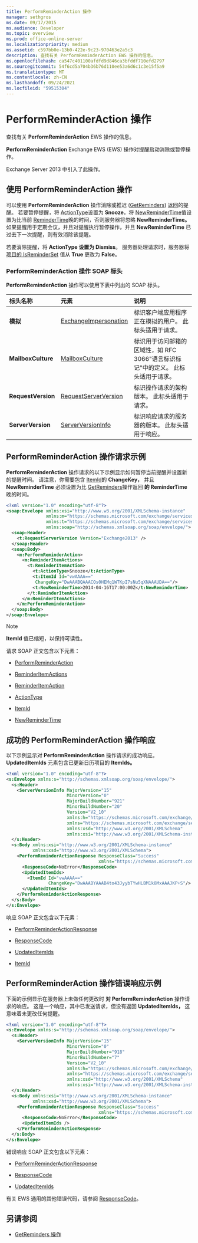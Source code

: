 ```yaml
---
title: PerformReminderAction 操作
manager: sethgros
ms.date: 09/17/2015
ms.audience: Developer
ms.topic: overview
ms.prod: office-online-server
ms.localizationpriority: medium
ms.assetid: c597bb0e-13b0-422e-9c23-970463e2a5c3
description: 查找有关 PerformReminderAction EWS 操作的信息。
ms.openlocfilehash: ca547c401100afdfd9d846ca3bfddf710efd2797
ms.sourcegitcommit: 54f6cd5a704b36b76d110ee53a6d6c1c3e15f5a9
ms.translationtype: MT
ms.contentlocale: zh-CN
ms.lasthandoff: 09/24/2021
ms.locfileid: "59515304"
---
```

# <a name="performreminderaction-operation"></a>PerformReminderAction 操作

查找有关 **PerformReminderAction** EWS 操作的信息。 
  
**PerformReminderAction** Exchange EWS (EWS) 操作对提醒启动消除或暂停操作。 
  
Exchange Server 2013 中引入了此操作。
  
## <a name="using-the-performreminderaction-operation"></a>使用 PerformReminderAction 操作

可以使用 **PerformReminderAction** 操作消除或推迟 ([GetReminders](getreminders-operation.md)) 返回的提醒。 若要暂停提醒，将 [ActionType](actiontype-reminderactiontype.md)设置为 **Snooze**，将 [NewReminderTime](newremindertime.md)值设置为比当前 [ReminderTime](remindertime.md)晚的时间，否则服务器将忽略 **NewReminderTime。** 如果提醒用于定期会议，并且对提醒执行暂停操作，并且 **NewReminderTime** 已过去下一次提醒，则有效消除该提醒。 
  
若要消除提醒，将 **ActionType 设置为** **Dismiss**。 服务器处理请求时，服务器将 [项目的 IsReminderSet](isreminderset.md) 值从 **True** 更改为 **False**。
  
### <a name="performreminderaction-operation-soap-headers"></a>PerformReminderAction 操作 SOAP 标头

**PerformReminderAction** 操作可以使用下表中列出的 SOAP 标头。 
  
|**标头名称**|**元素**|**说明**|
|:-----|:-----|:-----|
|**模拟** <br/> |[ExchangeImpersonation](exchangeimpersonation.md) <br/> |标识客户端应用程序正在模拟的用户。 此标头适用于请求。  <br/> |
|**MailboxCulture** <br/> |[MailboxCulture](mailboxculture.md) <br/> |标识用于访问邮箱的区域性，如 RFC 3066"语言标识标记"中的定义。 此标头适用于请求。  <br/> |
|**RequestVersion** <br/> |[RequestServerVersion](requestserverversion.md) <br/> |标识操作请求的架构版本。 此标头适用于请求。  <br/> |
|**ServerVersion** <br/> |[ServerVersionInfo](serverversioninfo.md) <br/> |标识响应请求的服务器的版本。 此标头适用于响应。  <br/> |
   
## <a name="performreminderaction-operation-request-example"></a>PerformReminderAction 操作请求示例

**PerformReminderAction** 操作请求的以下示例显示如何暂停当前提醒并设置新的提醒时间。 请注意，你需要包含 [ItemId](itemid.md)的 **ChangeKey，** 并且 **NewReminderTime** 必须设置为比 [GetReminders](getreminders-operation.md)操作返回 **的 ReminderTime** 晚的时间。 
  
```XML
<?xml version="1.0" encoding="utf-8"?>
<soap:Envelope xmlns:xsi="http://www.w3.org/2001/XMLSchema-instance"
               xmlns:m="https://schemas.microsoft.com/exchange/services/2006/messages"
               xmlns:t="https://schemas.microsoft.com/exchange/services/2006/types"
               xmlns:soap="http://schemas.xmlsoap.org/soap/envelope/">
  <soap:Header>
    <t:RequestServerVersion Version="Exchange2013" />
  </soap:Header>
  <soap:Body>
    <m:PerformReminderAction>
      <m:ReminderItemActions>
        <t:ReminderItemAction>
          <t:ActionType>Snooze</t:ActionType>
          <t:ItemId Id="vwAAAA=="
           ChangeKey="DwAAABQAAACOs0HEMq1WTKpI7sNu5qXNAAAUDA=="/>
          <t:NewReminderTime>2014-04-16T17:00:00Z</t:NewReminderTime>
        </t:ReminderItemAction>
      </m:ReminderItemActions>
    </m:PerformReminderAction>
  </soap:Body>
</soap:Envelope>
```

> [!NOTE]
> **ItemId** 值已缩短，以保持可读性。 
  
请求 SOAP 正文包含以下元素：
  
- [PerformReminderAction](performreminderaction.md)
    
- [ReminderItemActions](reminderitemactions.md)
    
- [ReminderItemAction](reminderitemaction.md)
    
- [ActionType](actiontype-reminderactiontype.md)
    
- [ItemId](itemid.md)
    
- [NewReminderTime](newremindertime.md)
    
## <a name="successful-performreminderaction-operation-response"></a>成功的 PerformReminderAction 操作响应

以下示例显示对 **PerformReminderAction** 操作请求的成功响应。 **UpdatedItemIds** 元素包含已更新日历项目的 **ItemIds。** 
  
```XML
<?xml version="1.0" encoding="utf-8"?>
<s:Envelope xmlns:s="http://schemas.xmlsoap.org/soap/envelope/">
  <s:Header>
    <ServerVersionInfo MajorVersion="15"
                       MinorVersion="0"
                       MajorBuildNumber="921"
                       MinorBuildNumber="20"
                       Version="V2_10"
                       xmlns:h="https://schemas.microsoft.com/exchange/services/2006/types"
                       xmlns="https://schemas.microsoft.com/exchange/services/2006/types"
                       xmlns:xsd="http://www.w3.org/2001/XMLSchema"
                       xmlns:xsi="http://www.w3.org/2001/XMLSchema-instance" />
  </s:Header>
  <s:Body xmlns:xsi="http://www.w3.org/2001/XMLSchema-instance"
          xmlns:xsd="http://www.w3.org/2001/XMLSchema">
    <PerformReminderActionResponse ResponseClass="Success"
                                   xmlns="https://schemas.microsoft.com/exchange/services/2006/messages">
      <ResponseCode>NoError</ResponseCode>
      <UpdatedItemIds>
        <ItemId Id="vwAAAA=="
                ChangeKey="DwAAABYAAAB4to43JyybTYwHLBM1k8MxAAAJKP+S"/>
      </UpdatedItemIds>
    </PerformReminderActionResponse>
  </s:Body>
</s:Envelope>
```

响应 SOAP 正文包含以下元素：
  
- [PerformReminderActionResponse](performreminderactionresponse.md)
    
- [ResponseCode](responsecode.md)
    
- [UpdatedItemIds](updateditemids.md)
    
- [ItemId](itemid.md)
    
## <a name="performreminderaction-operation-error-response-example"></a>PerformReminderAction 操作错误响应示例

下面的示例显示在服务器上未做任何更改时 **对 PerformReminderAction** 操作请求的响应。 这是一个响应，其中已发送请求，但没有返回 **UpdatedItemIds，** 这意味着未更改任何提醒。 
  
```XML
<?xml version="1.0" encoding="utf-8"?>
<s:Envelope xmlns:s="http://schemas.xmlsoap.org/soap/envelope/">
  <s:Header>
    <ServerVersionInfo MajorVersion="15"
                       MinorVersion="0"
                       MajorBuildNumber="918"
                       MinorBuildNumber="7"
                       Version="V2_10"
                       xmlns:h="https://schemas.microsoft.com/exchange/services/2006/types"
                       xmlns="https://schemas.microsoft.com/exchange/services/2006/types"
                       xmlns:xsd="http://www.w3.org/2001/XMLSchema"
                       xmlns:xsi="http://www.w3.org/2001/XMLSchema-instance" />
  </s:Header>
  <s:Body xmlns:xsi="http://www.w3.org/2001/XMLSchema-instance"
          xmlns:xsd="http://www.w3.org/2001/XMLSchema">
    <PerformReminderActionResponse ResponseClass="Success"
                                   xmlns="https://schemas.microsoft.com/exchange/services/2006/messages">
      <ResponseCode>NoError</ResponseCode>
      <UpdatedItemIds />
    </PerformReminderActionResponse>
  </s:Body>
</s:Envelope>
```

错误响应 SOAP 正文包含以下元素：
  
- [PerformReminderActionResponse](performreminderactionresponse.md)
    
- [ResponseCode](responsecode.md)
    
- [UpdatedItemIds](updateditemids.md)
    
有关 EWS 通用的其他错误代码，请参阅 [ResponseCode](responsecode.md)。
  
## <a name="see-also"></a>另请参阅


- [GetReminders 操作](getreminders-operation.md)
    

